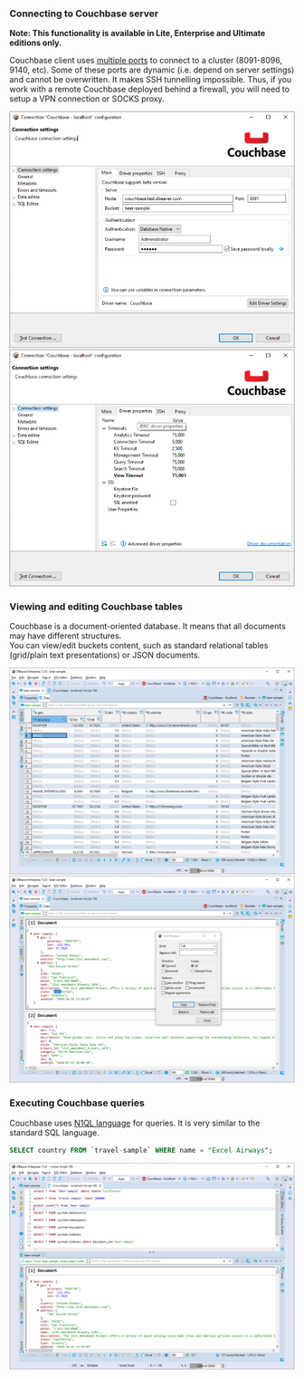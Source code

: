 ### Connecting to Couchbase server

**Note: This functionality is available in Lite, Enterprise and Ultimate editions only.**

Couchbase client uses <a href="https://docs.couchbase.com/server/current/install/install-ports.html">multiple ports</a> to connect to a cluster (8091-8096, 9140, etc). Some of these ports are dynamic (i.e. depend on server settings) and cannot be overwritten.  It makes SSH tunnelling impossible.
Thus, if you work with a remote Couchbase deployed behind a firewall, you will need to setup a VPN connection or SOCKS proxy.  

![](images/database/couchbase/couchbase-connection-init.png)
![](images/database/couchbase/couchbase-connection-props.png)

### Viewing and editing Couchbase tables

Couchbase is a document-oriented database. It means that all documents may have different structures.  
You can view/edit buckets content, such as standard relational tables (grid/plain text presentations) or JSON documents.  

![](images/database/couchbase/couchbase-data-grid.png)
![](images/database/couchbase/couchbase-data-json.png)

### Executing Couchbase queries

Couchbase uses <a href="https://docs.couchbase.com/server/current/getting-started/try-a-query.html">N1QL language</a> for queries. It is very similar to the standard SQL language.

```sql
SELECT country FROM `travel-sample` WHERE name = "Excel Airways";
```

![](images/database/couchbase/couchbase-queries.png)